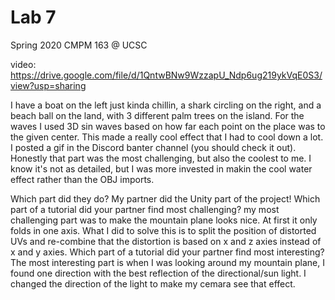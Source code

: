 # Lab 7
Spring 2020 CMPM 163 @ UCSC

video: https://drive.google.com/file/d/1QntwBNw9WzzapU_Ndp6ug219ykVqE0S3/view?usp=sharing

I have a boat on the left just kinda chillin, a shark circling on the right, and a beach ball on the land, with 3 different palm trees on the 
island. For the waves I used 3D sin waves based on how far each point on the place was to the given center. This made a really cool effect that I had to cool down a lot. I posted a gif in the Discord banter channel (you should check it out). Honestly that part was the most challenging, but also the coolest to me. I know it's not as detailed, but I was more invested in makin the cool water effect rather than the OBJ imports.



Which part did they do?
   My partner did the Unity part of the project!
Which part of a tutorial did your partner find most challenging?
	my most challenging part was to make the mountain plane looks nice. At first it only folds in one axis. What I did to solve this is to split the position of distorted UVs and re-combine that the distortion is based on x and z axies instead of x and y axies.
Which part of a tutorial did your partner find most interesting?
	The most interesting part is when I was looking around my mountain plane, I found one direction with the best reflection of the directional/sun light. I changed the direction of the light to make my cemara see that effect.

